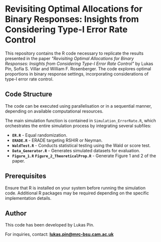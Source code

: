 # Revisiting Optimal Allocations for Binary Responses: Insights from Considering Type-I Error Rate Control

This repository contains the R code necessary to replicate the results presented in the paper *"Revisiting Optimal Allocations for Binary Responses: Insights from Considering Type-I Error Rate Control"* by Lukas Pin, Sofía S. Villar and William F. Rosenberger. The code explores optimal proportions in binary response settings, incorporating considerations of type-I error rate control.

## Code Structure

The code can be executed using parallelisation or in a sequential manner, depending on available computational resources.

The main simulation function is contained in `Simulation_ErrorRate.R`, which orchestrates the entire simulation process by integrating several subfiles:

- **`ER.R`** - Equal randomization.
- **`ERADE.R`** - ERADE targeting RSHIR or Neyman.
- **`WaldTest.R`** - Conducts statistical testing using the Wald or score test.
- **`Data_Generator.R`** - Generates simulated datasets for evaluation.
- **`Figure_1.R`** **`Figure_2_TheoreticalProp.R`** - Generate Figure 1 and 2 of the paper. 


## Prerequisites

Ensure that R is installed on your system before running the simulation code. Additional R packages may be required depending on the specific implementation details.

## Author

This code has been developed by Lukas Pin.

For inquiries, contact: **lukas.pin@mrc-bsu.cam.ac.uk**

